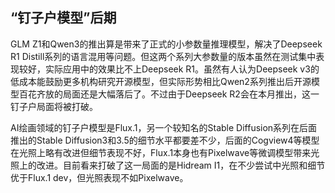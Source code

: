 ## “钉子户模型”后期

GLM Z1和Qwen3的推出算是带来了正式的小参数量推理模型，解决了Deepseek R1 Distill系列的语言混用等问题。但这两个系列大参数量的版本虽然在测试集中表现较好，实际应用中的效果比不上Deepseek R1。虽然有人认为Deepseek v3的低成本能鼓励更多机构研究开源模型，但实际形势相比Qwen2系列推出后开源模型百花齐放的局面还是大幅落后了。不过由于Deepseek R2会在本月推出，这一钉子户局面将被打破。

AI绘画领域的钉子户模型是Flux.1，另一个较知名的Stable Diffusion系列在后面推出的Stable Diffusion3和3.5的细节水平都要差不少，后面的Cogview4等模型在光照上略有改进但细节表现不好，Flux.1本身也有Pixelwave等微调模型带来光照上的改进。目前看来打破了这一局面的是Hidream I1，在不少尝试中光照和细节优于Flux.1  dev，但光照表现不如Pixelwave。